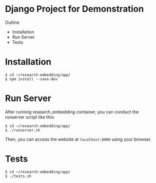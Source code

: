 # Django Project for Demonstration
Outline
  - Installation
  - Run Server
  - Tests

# Installation
```
$ cd ~/research-embedding/app/
$ npm install --save-dev
```

# Run Server
After running research_embedding container, you can conduct the runserver script like this:
```
$ cd ~/research-embedding/app/
$ ./runserver.sh
```
Then, you can access the website at `localhost:8000` using your browser.

# Tests
```
$ cd ~/research-embedding/app/
$ ./tests.sh
```
